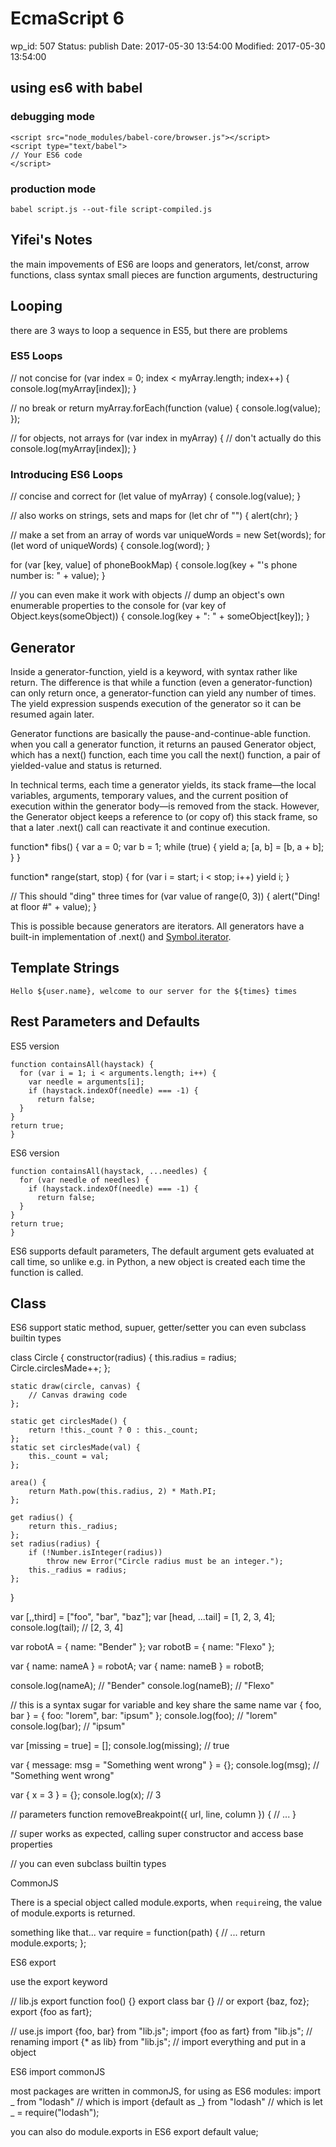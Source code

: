 # EcmaScript 6


wp_id: 507
Status: publish
Date: 2017-05-30 13:54:00
Modified: 2017-05-30 13:54:00


## using es6 with babel

### debugging mode

```
<script src="node_modules/babel-core/browser.js"></script> 
<script type="text/babel"> 
// Your ES6 code
</script>
```

### production mode

`babel script.js --out-file script-compiled.js`


## Yifei's Notes
the main impovements of ES6 are loops and generators, let/const, arrow functions, class syntax
small pieces are function arguments, destructuring

## Looping

there are 3 ways to loop a sequence in ES5, but there are problems

### ES5 Loops

// not concise
for (var index = 0; index < myArray.length; index++) { 
    console.log(myArray[index]);
}

// no break or return
myArray.forEach(function (value) {
    console.log(value); 
});

// for objects, not arrays
for (var index in myArray) { 
    // don't actually do this
    console.log(myArray[index]); 
}


### Introducing ES6 Loops

// concise and correct
for (let value of myArray) { 
    console.log(value); 
}

// also works on strings, sets and maps
for (let chr of "") { 
    alert(chr); 
}

// make a set from an array of words
 var uniqueWords = new Set(words);
for (let word of uniqueWords) {
  console.log(word);
}

for (var [key, value] of phoneBookMap) { 
    console.log(key + "'s phone number is: " + value); 
}


// you can even make it work with objects
// dump an object's own enumerable properties to the console 
for (var key of Object.keys(someObject)) { console.log(key + ": " + someObject[key]); }


## Generator

Inside a generator-function, yield is a keyword, with syntax rather like return. The difference is that while a function (even a generator-function) can only return once, a generator-function can yield any number of times. The yield expression suspends execution of the generator so it can be resumed again later.

Generator functions are basically the pause-and-continue-able function. when you call a generator function, it returns an paused Generator object, which has a next() function, each time you call the next() function, a pair of yielded-value and status is returned.

In technical terms, each time a generator yields, its stack frame—the local variables, arguments, temporary values, and the current position of execution within the generator body—is removed from the stack. However, the Generator object keeps a reference to (or copy of) this stack frame, so that a later .next() call can reactivate it and continue execution.

function* fibs() {
  var a = 0;
  var b = 1;
  while (true) {
    yield a;
    [a, b] = [b, a + b];
  }
}


function* range(start, stop) { for (var i = start; i < stop; i++) yield i; }

// This should "ding" three times
for (var value of range(0, 3)) {
  alert("Ding! at floor #" + value);
}

This is possible because generators are iterators. All generators have a built-in implementation of .next() and [Symbol.iterator]().

## Template Strings

`Hello ${user.name}, welcome to our server for the ${times} times`

## Rest Parameters and Defaults

ES5 version

```
function containsAll(haystack) {
  for (var i = 1; i < arguments.length; i++) {
    var needle = arguments[i];
    if (haystack.indexOf(needle) === -1) {
      return false;
  }
}
return true;
}
```

ES6 version
```
function containsAll(haystack, ...needles) {
  for (var needle of needles) {
    if (haystack.indexOf(needle) === -1) {
      return false;
  }
}
return true;
}
```

ES6 supports default parameters, The default argument gets evaluated at call time, so unlike e.g. in Python, a new object is created each time the function is called.


## Class

ES6 support static method, supuer, getter/setter
you can even subclass builtin types

class Circle {
    constructor(radius) {
        this.radius = radius;
        Circle.circlesMade++;
    };

    static draw(circle, canvas) {
        // Canvas drawing code
    };

    static get circlesMade() {
        return !this._count ? 0 : this._count;
    };
    static set circlesMade(val) {
        this._count = val;
    };

    area() {
        return Math.pow(this.radius, 2) * Math.PI;
    };

    get radius() {
        return this._radius;
    };
    set radius(radius) {
        if (!Number.isInteger(radius))
            throw new Error("Circle radius must be an integer.");
        this._radius = radius;
    };
}



var [,,third] = ["foo", "bar", "baz"];
var [head, ...tail] = [1, 2, 3, 4];
console.log(tail);
// [2, 3, 4]


var robotA = { name: "Bender" };
var robotB = { name: "Flexo" };

var { name: nameA } = robotA;
var { name: nameB } = robotB;

console.log(nameA);
// "Bender"
console.log(nameB);
// "Flexo"

// this is a syntax sugar for variable and key share the same name
var { foo, bar } = { foo: "lorem", bar: "ipsum" };
console.log(foo);
// "lorem"
console.log(bar);
// "ipsum"

var [missing = true] = [];
console.log(missing);
// true

var { message: msg = "Something went wrong" } = {};
console.log(msg);
// "Something went wrong"

var { x = 3 } = {};
console.log(x);
// 3

// parameters
function removeBreakpoint({ url, line, column }) {
  // ...
}


// super works as expected, calling super constructor and access base properties

// you can even subclass builtin types


CommonJS

There is a special object called module.exports, when `require`ing, the value of module.exports is returned.

something like that...
var require = function(path) {
    // ...
    return module.exports;
};

ES6 export

use the export keyword

// lib.js
export function foo() {}
export class bar {}
// or 
export {baz, foz};
export {foo as fart};

// use.js
import {foo, bar} from "lib.js";
import {foo as fart} from "lib.js"; // renaming
import {* as lib} from "lib.js"; // import everything and put in a object

ES6 import commonJS

most packages are written in commonJS, for using as ES6 modules:
import _ from "lodash" // which is 
import {default as _} from "lodash" // which is
let _ = require("lodash");

you can also do module.exports in ES6
export default value;